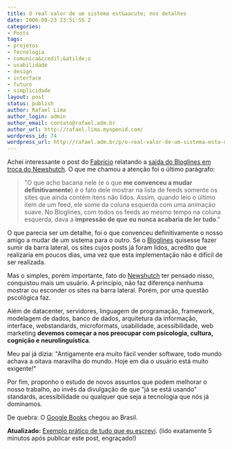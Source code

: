 ```yaml
---
title: O real valor de um sistema est&aacute; nos detalhes
date: 2006-08-23 23:51:55 Z
categories:
- Posts
tags:
- projetos
- Tecnologia
- comunica&ccedil;&atilde;o
- usabilidade
- design
- interface
- futuro
- simplicidade
layout: post
status: publish
author: Rafael Lima
author_login: admin
author_email: contato@rafael.adm.br
author_url: http://rafael.lima.myopenid.com/
wordpress_id: 74
wordpress_url: http://rafael.adm.br/p/o-real-valor-de-um-sistema-esta-nos-detalhes/
---
```


Achei interessante o post do <a href="http://zeroseis.com.br/">Fabr&iacute;cio</a> relatando a <a href="http://zeroseis.com.br/blog/tchau-bloglines-ola-newshutch">sa&iacute;da do Bloglines em troca do Newshutch</a>. O que me chamou a aten&ccedil;&atilde;o foi o &uacute;ltimo par&aacute;grafo:

<blockquote>"O que acho bacana nele (e o que <strong>me convenceu a mudar definitivamente</strong>) &eacute; o fato dele mostrar na lista de feeds somente os sites que ainda cont&eacute;m itens n&atilde;o lidos. Assim, quando leio o &uacute;ltimo item de um feed, ele some da coluna esquerda com uma anima&ccedil;&atilde;o suave. No Bloglines, com todos os feeds ao mesmo tempo na coluna esquerda, dava a <strong>impress&atilde;o de que eu nunca acabaria de ler tudo</strong>."</blockquote>

O que parecia ser um detalhe, foi o que convenceu definitivamente o nosso amigo a mudar de um sistema para o outro. Se o <a href="http://bloglines.com/">Bloglines</a> quisesse fazer sumir da barra lateral, os sites cujos posts j&aacute; foram lidos, acredito que realizaria em poucos dias, uma vez que esta implementa&ccedil;&atilde;o n&atilde;o &eacute; dif&iacute;cil de ser realizada.

Mas o simples, por&eacute;m importante, fato do <a href="http://newshutch.com/">Newshutch</a> ter pensado nisso, conquistou mais um usu&aacute;rio. A princ&iacute;pio, n&atilde;o faz diferen&ccedil;a nenhuma mostrar ou esconder os sites na barra lateral. Por&eacute;m, por uma quest&atilde;o pscol&oacute;gica faz.

Al&eacute;m de datacenter, servidores, linguagem de programa&ccedil;&atilde;o, framework, modelagem de dados, banco de dados, arquitetura da informa&ccedil;&atilde;o, interface, webstandards, microformats, usabilidade, acessibilidade, web marketing <strong>devemos come&ccedil;ar a nos preocupar com psicologia, cultura, cogni&ccedil;&atilde;o e neurolingu&iacute;stica</strong>.

Meu pai j&aacute; dizia:
"Antigamente era muito f&aacute;cil vender software, todo mundo achava a oitava maravilha do mundo. Hoje em dia o usu&aacute;rio est&aacute; muito exigente!"

Por fim, proponho o estudo de novos assuntos que podem melhorar o nosso trabalho, ao inv&eacute;s da divulga&ccedil;&atilde;o de que "j&aacute; se est&aacute; usando" standards, acessibilidade ou qualquer que seja a tecnologia que n&oacute;s j&aacute; dominamos.

De quebra: O <a href="http://books.google.com.br">Google Books</a> chegou ao Brasil.

<strong>Atualizado:</strong> <a href="http://37signals.com/svn/archives2/the_long_road_to_simple_creating_debating_and_iterating_add_an_event.php">Exemplo pr&aacute;tico de tudo que eu escrevi</a>. (lido exatamente 5 minutos ap&oacute;s publicar este post, engra&ccedil;ado!)
